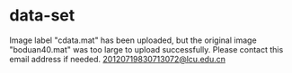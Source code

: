 # data-set
Image label "cdata.mat" has been uploaded, but the original image "boduan40.mat" was too large to upload successfully. Please contact this email address if needed.
 20120719830713072@lcu.edu.cn
